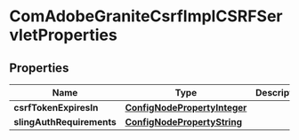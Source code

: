 

# ComAdobeGraniteCsrfImplCSRFServletProperties

## Properties

Name | Type | Description | Notes
------------ | ------------- | ------------- | -------------
**csrfTokenExpiresIn** | [**ConfigNodePropertyInteger**](ConfigNodePropertyInteger.md) |  |  [optional]
**slingAuthRequirements** | [**ConfigNodePropertyString**](ConfigNodePropertyString.md) |  |  [optional]




